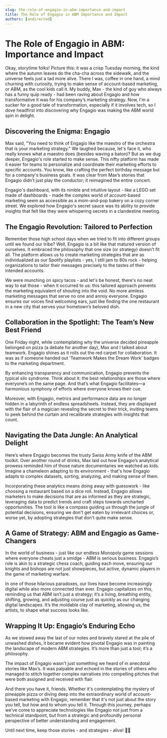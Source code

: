 ```yaml
---
slug: the-role-of-engagio-in-abm-importance-and-impact
title: The Role of Engagio in ABM Importance and Impact
authors: [undirected]
---
```



# The Role of Engagio in ABM: Importance and Impact

Okay, storytime folks! Picture this: it was a crisp Tuesday morning, the kind where the autumn leaves do the cha-cha across the sidewalk, and the universe feels just a tad more alive. There I was, coffee in one hand, a mind churning with curiosity, trying to make sense of account-based marketing, or ABM, as the cool kids call it. My buddy, Max - the kind of guy who always has a funny quip ready - had been raving about Engagio and how transformative it was for his company’s marketing strategy. Now, I'm a sucker for a good tale of transformation, especially if it involves tech, so I dove headfirst into discovering why Engagio was making the ABM world spin in delight.

## Discovering the Enigma: Engagio

Max said, "You need to think of Engagio like the maestro of the orchestra that is your marketing strategy." We laughed because, let's face it, who really knows what a maestro does (besides waving a baton)? But as we dug deeper, Engagio's role started to make sense. This nifty platform has made it easier for teams to personalize and coordinate their marketing efforts to specific accounts. You know, like crafting the perfect birthday message but for a company's business goals. It was clear from Max’s stories that Engagio didn’t just play the conductor; it reimagined the entire concert.

Engagio's dashboard, with its nimble and intuitive layout - like a LEGO set made of dashboards - made the complex world of account-based marketing seem as accessible as a mom-and-pop bakery on a cozy corner street. We explored how Engagio's secret sauce was its ability to provide insights that felt like they were whispering secrets in a clandestine meeting.

## The Engagio Revolution: Tailored to Perfection

Remember those high school days when we tried to fit into different groups until we found our tribe? Well, Engagio is a bit like that matured version of ourselves. It embraced the philosophy that one size (or strategy) doesn’t fit all. The platform allows us to create marketing strategies that are as individualized as our Spotify playlists - yes, I still jam to 80s rock - helping organizations to tailor their messages precisely to the tastes of their intended accounts.

We were munching on spicy tacos - and let's be honest, there's no neat way to eat those - when it occurred to us: this tailored approach prevents the marketing equivalent of shouting into the void. No more aimless marketing messages that serve no one and annoy everyone. Engagio ensures our voices find welcoming ears, just like finding the one restaurant in a new city that serves your hometown’s beloved dish.

## Collaboration in the Spotlight: The Team’s New Best Friend

One Friday night, while contemplating why the universe decided pineapple belonged on pizza (a debate for another day), Max and I talked about teamwork. Engagio shines as it rolls out the red carpet for collaboration. It was as if someone handed out 'Teamwork Makes the Dream Work' badges to the marketing department.

By enhancing transparency and communication, Engagio prevents the typical silo syndrome. Think about it: the best relationships are those where everyone’s on the same page. And that’s what Engagio facilitates—a harmonious symphony of efforts where everyone knows their cue.

Moreover, with Engagio, metrics and performance data are no longer hidden in a labyrinth of endless spreadsheets. Instead, they are displayed with the flair of a magician revealing the secret to their trick, inviting teams to peek behind the curtain and recalibrate strategies with insights that count.

## Navigating the Data Jungle: An Analytical Delight

Here’s where Engagio becomes the trusty Swiss Army knife of the ABM toolkit. Over another round of drinks, Max laid out how Engagio’s analytical prowess reminded him of those nature documentaries we watched as kids. Imagine a chameleon adapting to its environment - that's how Engagio adapts to complex datasets, sorting, analyzing, and making sense of them.

Incorporating these analytics means doing away with guesswork - like choosing a restaurant based on a dice roll. Instead, Engagio allows marketers to make decisions that are as informed as they are strategic, leveraging data to predict trends and craft steps towards uncharted opportunities. The tool is like a compass guiding us through the jungle of potential decisions, ensuring we don't get eaten by irrelevant choices or, worse yet, by adopting strategies that don't quite make sense.

## A Game of Strategy: ABM and Engagio as Game-Changers

In the world of business - just like our endless Monopoly game sessions where everyone cheats just a smidge - ABM is serious business. Engagio’s role is akin to a strategic chess coach, guiding each move, ensuring our knights and bishops are not just showpieces, but active, dynamic players in the game of marketing warfare.

In one of those hilarious paradoxes, our lives have become increasingly digital while also more connected than ever. Engagio capitalizes on this, reminding us that ABM isn’t just a strategy; it’s a living, breathing entity, shifting, growing, and adjusting course just as quickly as our changing digital landscapes. It’s the moldable clay of marketing, allowing us, the artists, to shape what success looks like.

## Wrapping It Up: Engagio’s Enduring Echo

As we stowed away the last of our notes and bravely stared at the pile of unwashed dishes, it became evident how pivotal Engagio was in painting the landscape of modern ABM strategies. It’s more than just a tool; it’s a philosophy.

The impact of Engagio wasn't just something we heard of in anecdotal stories like Max’s. It was palpable and echoed in the stories of others who managed to stitch together complex narratives into compelling pitches that were both assigned and received with flair.

And there you have it, friends. Whether it's contemplating the mystery of pineapple pizza or diving deep into the extraordinary world of account-based marketing with Engagio, remember that it's not just about the story you tell, but how and to whom you tell it. Through this journey, perhaps we’ve come to appreciate technologies like Engagio not just from a technical standpoint, but from a strategic and profoundly personal perspective of better understanding and engagement.

Until next time, keep those stories - and strategies - alive! 🍍🤔